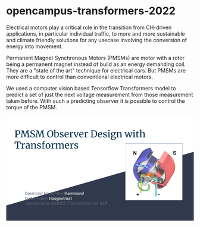 # opencampus-transformers-2022

Electrical motors play a critical role in the transition from CH-driven applications, in particular individual traffic, to more and more sustainable and climate friendly solutions for any usecase involving the conversion of energy into movement.

Permanent Magnet Synchronous Motors (PMSMs) are motor with a rotor being a permanent magnet instead of build as an energy demanding coil. They are a "state of the art" technique for electrical cars. But PMSMs are more difficult to control than conventional electrical motors.

We used a computer vision based Tensorflow Transformers model to predict a set of just the next voltage measurement from those measurement taken before. With such a predicting observer it is possible to control the torque of the PMSM.


![Title](title.png)

